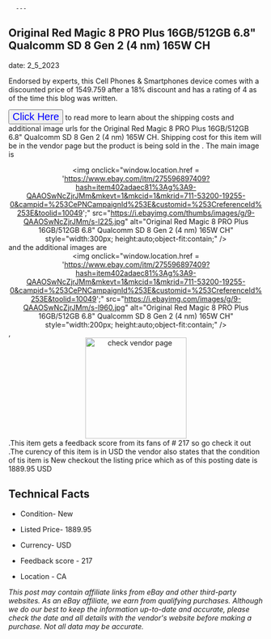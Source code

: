  
      ---
      

 ## Original Red Magic 8 PRO Plus 16GB/512GB 6.8" Qualcomm SD 8 Gen 2 (4 nm) 165W CH 

 

      

date: 2_5_2023
     

    
      

Endorsed by experts, this Cell Phones & Smartphones device comes with a discounted price of 1549.759 after a 18% discount and has a rating of  4 as of the time this blog was written.

 <button style="font-size:20px;color:blue" onclick="window.location.href = 'https://www.ebay.com/itm/275596897409?hash=item402adaec81%3Ag%3A9-QAAOSwNcZjrJMm&mkevt=1&mkcid=1&mkrid=711-53200-19255-0&campid=%253CePNCampaignId%253E&customid=%253CreferenceId%253E&toolid=10049'">Click Here</button>  to read more to learn about the shipping costs and additional image urls for the Original Red Magic 8 PRO Plus 16GB/512GB 6.8" Qualcomm SD 8 Gen 2 (4 nm) 165W CH. Shipping cost for this item will be in the vendor page but the product is being sold in the . The main image is <div style="text-align:center;"><img onclick="window.location.href = 'https://www.ebay.com/itm/275596897409?hash=item402adaec81%3Ag%3A9-QAAOSwNcZjrJMm&mkevt=1&mkcid=1&mkrid=711-53200-19255-0&campid=%253CePNCampaignId%253E&customid=%253CreferenceId%253E&toolid=10049';" src="https://i.ebayimg.com/thumbs/images/g/9-QAAOSwNcZjrJMm/s-l225.jpg" alt="Original Red Magic 8 PRO Plus 16GB/512GB 6.8" Qualcomm SD 8 Gen 2 (4 nm) 165W CH" style="width:300px; height:auto;object-fit:contain;" /></div> and the additional images are <div style="text-align:center;"><img onclick="window.location.href = 'https://www.ebay.com/itm/275596897409?hash=item402adaec81%3Ag%3A9-QAAOSwNcZjrJMm&mkevt=1&mkcid=1&mkrid=711-53200-19255-0&campid=%253CePNCampaignId%253E&customid=%253CreferenceId%253E&toolid=10049';" src="https://i.ebayimg.com/images/g/9-QAAOSwNcZjrJMm/s-l960.jpg" alt="Original Red Magic 8 PRO Plus 16GB/512GB 6.8" Qualcomm SD 8 Gen 2 (4 nm) 165W CH" style="width:200px; height:auto;object-fit:contain;" /></div>,<div style="text-align:center;"><img onclick="window.location.href = 'https://www.ebay.com/itm/275596897409?hash=item402adaec81%3Ag%3A9-QAAOSwNcZjrJMm&mkevt=1&mkcid=1&mkrid=711-53200-19255-0&campid=%253CePNCampaignId%253E&customid=%253CreferenceId%253E&toolid=10049';" src="https://origin-galleryplus.ebayimg.com/ws/web/275596897409_2_0_1/225x225.jpg,https://origin-galleryplus.ebayimg.com/ws/web/275596897409_3_0_1/225x225.jpg" alt="check vendor page" style="width:200px; height:auto;object-fit:contain;"/></div>.This item gets a feedback score from its fans of # 217 so go check it out .The curency of this item is in USD the vendor also states that the condition of tis item is New checkout the listing price which as of this posting date is  1889.95 USD 


      
      

 ## Technical Facts 



      

 - Condition- New 


      

 - Listed Price- 1889.95 


      

 - Currency- USD 


      

 - Feedback score - 217 


      

 - Location - CA 



      

*_This post may contain affiliate links from eBay and other third-party websites. As an eBay affiliate, we earn from qualifying purchases. Although we do our best to keep the information up-to-date and accurate, please check the date and all details with the vendor's website before making a purchase. Not all data may be accurate._*



      
      